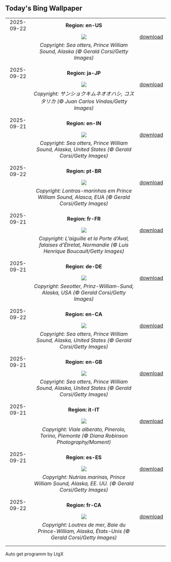 ## Today's Bing Wallpaper
|      |      |      |
| :----: | :----: | :----: |
|2025-09-22|**Region: en-US**||
||![](https://www.bing.com/th?id=OHR.IceOtters_EN-US7982442590_UHD.jpg&pid=hp&w=1152&h=648&rs=1&c=4)| [download](https://www.bing.com/th?id=OHR.IceOtters_EN-US7982442590_UHD.jpg)|
||*Copyright: Sea otters, Prince William Sound, Alaska (© Gerald Corsi/Getty Images)*
||
|||
|2025-09-22|**Region: ja-JP**||
||![](https://www.bing.com/th?id=OHR.ToucanForest_JA-JP8804759807_UHD.jpg&pid=hp&w=1152&h=648&rs=1&c=4)| [download](https://www.bing.com/th?id=OHR.ToucanForest_JA-JP8804759807_UHD.jpg)|
||*Copyright: サンショクキムネオオハシ, コスタリカ (© Juan Carlos Vindas/Getty Images)*
||
|||
|2025-09-21|**Region: en-IN**||
||![](https://www.bing.com/th?id=OHR.IceOtters_EN-IN7472097384_UHD.jpg&pid=hp&w=1152&h=648&rs=1&c=4)| [download](https://www.bing.com/th?id=OHR.IceOtters_EN-IN7472097384_UHD.jpg)|
||*Copyright: Sea otters, Prince William Sound, Alaska, United States (© Gerald Corsi/Getty Images)*
||
|||
|2025-09-22|**Region: pt-BR**||
||![](https://www.bing.com/th?id=OHR.IceOtters_PT-BR7598435461_UHD.jpg&pid=hp&w=1152&h=648&rs=1&c=4)| [download](https://www.bing.com/th?id=OHR.IceOtters_PT-BR7598435461_UHD.jpg)|
||*Copyright: Lontras-marinhas em Prince William Sound, Alasca, EUA (© Gerald Corsi/Getty Images)*
||
|||
|2025-09-21|**Region: fr-FR**||
||![](https://www.bing.com/th?id=OHR.EtretatBeach_FR-FR4685460454_UHD.jpg&pid=hp&w=1152&h=648&rs=1&c=4)| [download](https://www.bing.com/th?id=OHR.EtretatBeach_FR-FR4685460454_UHD.jpg)|
||*Copyright: L’aiguille et la Porte d’Aval, falaises d’Étretat, Normandie (© Luis Henrique Boucault/Getty Images)*
||
|||
|2025-09-21|**Region: de-DE**||
||![](https://www.bing.com/th?id=OHR.IceOtters_DE-DE0331090947_UHD.jpg&pid=hp&w=1152&h=648&rs=1&c=4)| [download](https://www.bing.com/th?id=OHR.IceOtters_DE-DE0331090947_UHD.jpg)|
||*Copyright: Seeotter, Prinz-William-Sund, Alaska, USA (© Gerald Corsi/Getty Images)*
||
|||
|2025-09-22|**Region: en-CA**||
||![](https://www.bing.com/th?id=OHR.IceOtters_EN-CA4744258157_UHD.jpg&pid=hp&w=1152&h=648&rs=1&c=4)| [download](https://www.bing.com/th?id=OHR.IceOtters_EN-CA4744258157_UHD.jpg)|
||*Copyright: Sea otters, Prince William Sound, Alaska, United States (© Gerald Corsi/Getty Images)*
||
|||
|2025-09-21|**Region: en-GB**||
||![](https://www.bing.com/th?id=OHR.IceOtters_EN-GB2135978576_UHD.jpg&pid=hp&w=1152&h=648&rs=1&c=4)| [download](https://www.bing.com/th?id=OHR.IceOtters_EN-GB2135978576_UHD.jpg)|
||*Copyright: Sea otters, Prince William Sound, Alaska, United States (© Gerald Corsi/Getty Images)*
||
|||
|2025-09-21|**Region: it-IT**||
||![](https://www.bing.com/th?id=OHR.TenutaPiemonte_IT-IT3634009863_UHD.jpg&pid=hp&w=1152&h=648&rs=1&c=4)| [download](https://www.bing.com/th?id=OHR.TenutaPiemonte_IT-IT3634009863_UHD.jpg)|
||*Copyright: Viale alberato, Pinerolo, Torino, Piemonte (© Diana Robinson Photography/Moment)*
||
|||
|2025-09-21|**Region: es-ES**||
||![](https://www.bing.com/th?id=OHR.IceOtters_ES-ES0527606822_UHD.jpg&pid=hp&w=1152&h=648&rs=1&c=4)| [download](https://www.bing.com/th?id=OHR.IceOtters_ES-ES0527606822_UHD.jpg)|
||*Copyright: Nutrias marinas, Prince William Sound, Alaska, EE. UU. (© Gerald Corsi/Getty Images)*
||
|||
|2025-09-22|**Region: fr-CA**||
||![](https://www.bing.com/th?id=OHR.IceOtters_FR-CA3170319106_UHD.jpg&pid=hp&w=1152&h=648&rs=1&c=4)| [download](https://www.bing.com/th?id=OHR.IceOtters_FR-CA3170319106_UHD.jpg)|
||*Copyright: Loutres de mer, Baie du Prince-William, Alaska, États-Unis (© Gerald Corsi/Getty Images)*
||
|||

Auto get programm by LtgX
